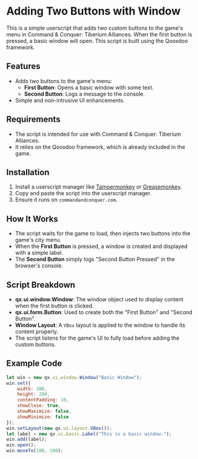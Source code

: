 # Adding Two Buttons with Window

This is a simple userscript that adds two custom buttons to the game's menu in Command & Conquer: Tiberium Alliances. When the first button is pressed, a basic window will open. This script is built using the Qooxdoo framework.

## Features

- Adds two buttons to the game's menu:
  - **First Button**: Opens a basic window with some text.
  - **Second Button**: Logs a message to the console.
- Simple and non-intrusive UI enhancements.

## Requirements

- The script is intended for use with Command & Conquer: Tiberium Alliances.
- It relies on the Qooxdoo framework, which is already included in the game.

## Installation

1. Install a userscript manager like [Tampermonkey](https://www.tampermonkey.net/) or [Greasemonkey](https://www.greasespot.net/).
2. Copy and paste the script into the userscript manager.
3. Ensure it runs on `commandandconquer.com`.

## How It Works

- The script waits for the game to load, then injects two buttons into the game's city menu.
- When the **First Button** is pressed, a window is created and displayed with a simple label.
- The **Second Button** simply logs "Second Button Pressed" in the browser's console.

## Script Breakdown

- **qx.ui.window.Window**: The window object used to display content when the first button is clicked.
- **qx.ui.form.Button**: Used to create both the "First Button" and "Second Button".
- **Window Layout**: A `VBox` layout is applied to the window to handle its content properly.
- The script listens for the game's UI to fully load before adding the custom buttons.

## Example Code

```javascript
let win = new qx.ui.window.Window("Basic Window");
win.set({
    width: 300,
    height: 200,
    contentPadding: 10,
    showClose: true,
    showMaximize: false,
    showMinimize: false
});
win.setLayout(new qx.ui.layout.VBox());
let label = new qx.ui.basic.Label("This is a basic window.");
win.add(label);
win.open();
win.moveTo(100, 100);
```